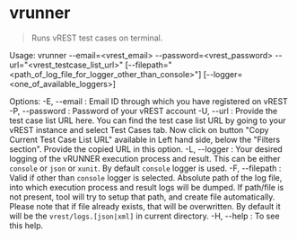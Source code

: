 # vrunner

> Runs vREST test cases on terminal.

Usage: vrunner --email=<vrest_email> --password=<vrest_password> --url="<vrest_testcase_list_url>"
  			   [--filepath="<path_of_log_file_for_logger_other_than_console>"] [--logger=<one_of_available_loggers>]

Options:
	-E, --email    : Email ID through which you have registered on vREST
    -P, --password : Password of your vREST account
    -U, --url      : Provide the test case list URL here. You can find the test case list URL by going to your vREST
  					 instance and select Test Cases tab. Now click on button "Copy Current Test Case List URL" available
  					 in Left hand side, below the "Filters section". Provide the copied URL in this option.
  	-L, --logger   : Your desired logging of the vRUNNER execution process and result.
  					 This can be either `console` or `json` or `xunit`.
  					 By default `console` logger is used.
  	-F, --filepath : Valid if other than `console` logger is selected.
  					 Absolute path of the log file, into which execution process and result logs will be dumped.
  					 If path/file is not present, tool will try to setup that path, and create file automatically.
  					 Please note that if file already exists, that will be overwritten.
  					 By default it will be the `vrest/logs.[json|xml]` in current directory.
  	-H, --help     : To see this help.